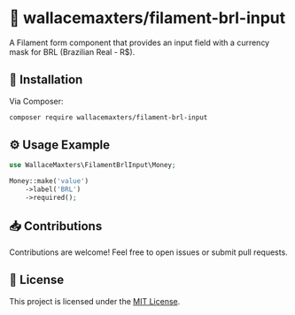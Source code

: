# 🎯 wallacemaxters/filament-brl-input

A Filament form component that provides an input field with a currency mask for BRL (Brazilian Real - R$).

## 🚀 Installation

Via Composer:

```bash
composer require wallacemaxters/filament-brl-input
```

## ⚙️ Usage Example

```php
use WallaceMaxters\FilamentBrlInput\Money;

Money::make('value')
    ->label('BRL')
    ->required();
```

## 📥 Contributions

Contributions are welcome! Feel free to open issues or submit pull requests.

## 📄 License

This project is licensed under the [MIT License](LICENSE).